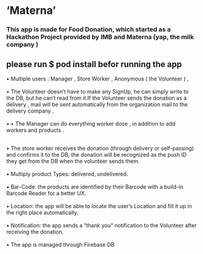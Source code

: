 <h1>‘Materna’ </h1>
<h3>
 This app is made for Food Donation, which started as a Hackathon Project provided by IMB and Materna (yap, the milk company )
</h3>
<h2>
please run $ pod install befor running the app 
</h2>
•	Multiple users : Manager , Store Worker , Anonymous ( the Volunteer ) , 
<br><br>
•	The Volunteer doesn’t have to make any SignUp, he can simply write to the DB, but he can’t read from it.If the Volunteer sends the donation as a delivery , mail will be sent automatically from the organization mail to the delivery company .
<br><br>
•	 •	 The Manager can do everything worker dose , in addition to add workers and products . 
<br><br>

•	The store worker receives the donation (through delivery or self-passing) and confirms it to the DB, the donation will be recognized as the push ID they get from the DB when the volunteer sends them.
<br><br>
•	Multiply product Types: delivered, undelivered.
<br><br>
•	Bar-Code: the products are identified by their Barcode with a build-in Barcode Reader for a better UX.
<br><br>
•	Location: the app will be able to locate the user’s Location and fill it up in the right place automatically. 
<br><br>
•	Notification: the app sends a “thank you” notification to the Volunteer after receiving the donation.
<br><br>
•	The app is managed through Firebase DB
